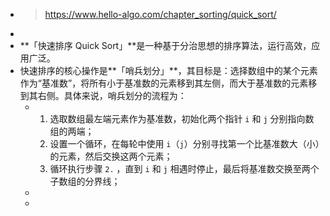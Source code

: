 - > https://www.hello-algo.com/chapter_sorting/quick_sort/
-
- **「快速排序 Quick Sort」**是一种基于分治思想的排序算法，运行高效，应用广泛。
- 快速排序的核心操作是**「哨兵划分」**，其目标是：选择数组中的某个元素作为“基准数”，将所有小于基准数的元素移到其左侧，而大于基准数的元素移到其右侧。具体来说，哨兵划分的流程为：
	- 1. 选取数组最左端元素作为基准数，初始化两个指针 `i` 和 `j` 分别指向数组的两端；
	  2. 设置一个循环，在每轮中使用 `i`（`j`）分别寻找第一个比基准数大（小）的元素，然后交换这两个元素；
	  3. 循环执行步骤 `2.` ，直到 `i` 和 `j` 相遇时停止，最后将基准数交换至两个子数组的分界线；
	-
	-